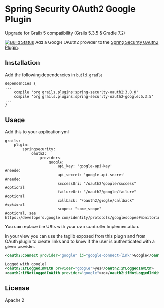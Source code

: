 Spring Security OAuth2 Google Plugin
====================================
Upgrade for Grails 5 compatibility (Grails 5.3.5 & Gradle 7.2)

[![Build Status](https://travis-ci.org/robfletcher/grails-spring-security-oauth2-google.svg?branch=master)](https://travis-ci.org/robfletcher/grails-spring-security-oauth2-google)
Add a Google OAuth2 provider to the [Spring Security OAuth2 Plugin](https://github.com/grails-plugins/grails-spring-security-oauth2).

Installation
------------
Add the following dependencies in `build.gradle`
```
dependencies {
...
    compile 'org.grails.plugins:spring-security-oauth2:3.0.0'
    compile 'org.grails.plugins:spring-security-oauth2-google:5.3.5'
...
}
```

Usage
-----
Add this to your application.yml
```
grails:
    plugin:
        springsecurity:
            oauth2:
                providers:
                    google:
                        api_key: 'google-api-key'               #needed
                        api_secret: 'google-api-secret'         #needed
                        successUri: "/oauth2/google/success"    #optional
                        failureUri: "/oauth2/google/failure"    #optional
                        callback: "/oauth2/google/callback"     #optional
                        scopes: "some_scope"                    #optional, see https://developers.google.com/identity/protocols/googlescopes#monitoringv3
```
You can replace the URIs with your own controller implementation.

In your view you can use the taglib exposed from this plugin and from OAuth plugin to create links and to know if the user is authenticated with a given provider:
```xml
<oauth2:connect provider="google" id="google-connect-link">Google</oauth2:connect>

Logged with google?
<oauth2:ifLoggedInWith provider="google">yes</oauth2:ifLoggedInWith>
<oauth2:ifNotLoggedInWith provider="google">no</oauth2:ifNotLoggedInWith>
```
License
-------
Apache 2
